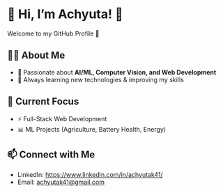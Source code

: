 # 🌟 Hi, I’m Achyuta! 👋

Welcome to my GitHub Profile 🚀  

## 👨‍💻 About Me
- 🧠 Passionate about **AI/ML, Computer Vision, and Web Development**  
- 🌱 Always learning new technologies & improving my skills   

## 🔧 Current Focus
- ⚡  Full-Stack Web Development  
- 📊 ML Projects (Agriculture, Battery Health, Energy)  

## 📫 Connect with Me
- LinkedIn: https://www.linkedin.com/in/achyutak41/
- Email: achyutak41@gmail.com

